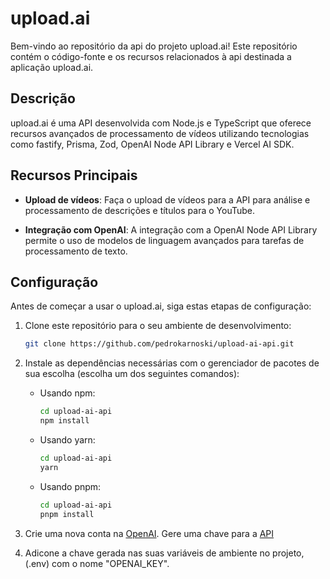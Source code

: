 # upload.ai

Bem-vindo ao repositório da api do projeto upload.ai! Este repositório contém o código-fonte e os recursos relacionados à api destinada a aplicação upload.ai.

## Descrição

upload.ai é uma API desenvolvida com Node.js e TypeScript que oferece recursos avançados de processamento de vídeos utilizando tecnologias como fastify, Prisma, Zod, OpenAI Node API Library e Vercel AI SDK.

## Recursos Principais

- **Upload de vídeos**: Faça o upload de vídeos para a API para análise e processamento de descrições e títulos para o YouTube.

- **Integração com OpenAI**: A integração com a OpenAI Node API Library permite o uso de modelos de linguagem avançados para tarefas de processamento de texto.

## Configuração

Antes de começar a usar o upload.ai, siga estas etapas de configuração:

1. Clone este repositório para o seu ambiente de desenvolvimento:

   ```bash
   git clone https://github.com/pedrokarnoski/upload-ai-api.git

2. Instale as dependências necessárias com o gerenciador de pacotes de sua escolha (escolha um dos seguintes comandos):

   - Usando npm:
     ```bash
     cd upload-ai-api
     npm install
     ```

   - Usando yarn:
     ```bash
     cd upload-ai-api
     yarn
     ```

   - Usando pnpm:
     ```bash
     cd upload-ai-api
     pnpm install
     ```

3. Crie uma nova conta na [OpenAI](https://platform.openai.com/). Gere uma chave para a [API](https://platform.openai.com/account/api-keys)
4. Adicone a chave gerada nas suas variáveis de ambiente no projeto, (.env) com o nome "OPENAI_KEY".
